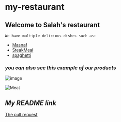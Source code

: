 # my-restaurant

## Welcome to Salah's restaurant 

`We have multiple delicious dishes such as:`

- [Masnaf](https://www.cheftariq.com/recipe/mansaf/)
- [SteakMeal](https://realfood.tesco.com/recipes/jimmys-steak-for-two.html)
- [spaghetti](https://veganwithgusto.com/spaghetti-arrabbiata/)


### *you can also see this example of our products*
![image](https://upload.wikimedia.org/wikipedia/commons/6/6d/Good_Food_Display_-_NCI_Visuals_Online.jpg)


![Meat](https://www.thespruceeats.com/thmb/hl4lkmdLO7tj1eDCsGbakfk97Co=/3088x2055/filters:fill(auto,1)/marinated-top-round-steak-3060302-hero-02-ed071d5d7e584bea82857112aa734a94.jpg)


## *My README link*

[The pull request](https://github.com/mohasal0101/my-restaurant/pull/1)
